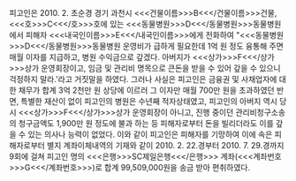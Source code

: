 피고인은 2010. 2. 초순경 경기 과천시 <<<건물이름>>>B<<</건물이름>>>건물, <<<호>>>C<<</호>>>호에 있는 <<<동물병원>>>D<<</동물병원>>>동물병원에서 피해자 <<<내국인이름>>>E<<</내국인이름>>>에게 전화하여 "<<<동물병원>>>D<<</동물병원>>>동물병원 운영비가 급하게 필요한데 1억 원 정도 융통해 주면 매월 이자를 지급하고, 병원 수익금으로 갚겠다. 아버지가 <<<상가>>>F<<</상가>>>상가 운영회장이고, 임금 및 관리비 명목으로 큰돈을 받을 수 있어 갚을 수 있으니 걱정하지 말라.'라고 거짓말을 하였다. 그러나 사실은 피고인은 금융권 및 사채업자에 대한 채무가 합계 3억 2천만 원 상당에 이르러 그 이자만 매월 700만 원을 초과하였던 반면, 특별한 재산이 없이 피고인의 병원은 수년째 적자상태였고, 피고인의 아버지 역시 당시 <<<상가>>>F<<</상가>>>상가 운영회장이 아니고, 진행 중이던 관리비청구소송의 청구금액도 1,900만 원 정도에 불과 하는 등 피해자로부터 돈을 빌리더라도 이를 갚을 수 있는 의사나 능력이 없었다.
이와 같이 피고인은 피해자를 기망하여 이에 속은 피해자로부터 별지 계좌이체내역의 기재와 같이 2010. 2. 22.경부터 2010. 7. 29.경까지 9회에 걸쳐 피고인 명의 <<<은행>>>SC제일은행<<</은행>>> 계좌(<<<계좌번호>>>G<<</계좌번호>>>)로 합계 99,509,000원을 송금 받아 편취하였다.